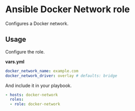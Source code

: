 # Ansible Docker Network role

Configures a Docker network.

## Usage

Configure the role.

**vars.yml**

```yml
docker_network_name: example.com
docker_network_driver: overlay # defaults: bridge
```

And include it in your playbook.

```yml
- hosts: docker-network
  roles:
  - role: docker-network
```